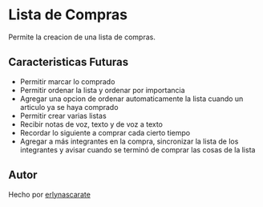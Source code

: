 # Lista de Compras

Permite la creacion de una lista de compras.

## Caracteristicas Futuras

-   Permitir marcar lo comprado
-   Permitir ordenar la lista y ordenar por importancia
-   Agregar una opcion de ordenar automaticamente la lista cuando un articulo ya se haya comprado
-   Permitir crear varias listas
-   Recibir notas de voz, texto y de voz a texto
-   Recordar lo siguiente a comprar cada cierto tiempo
-   Agregar a más integrantes en la compra, sincronizar la lista de los integrantes y avisar cuando se terminó de comprar las cosas de la lista

## Autor

Hecho por [erlynascarate](https://twitter.com/erlynascarate "Erlyn Ascarate")
